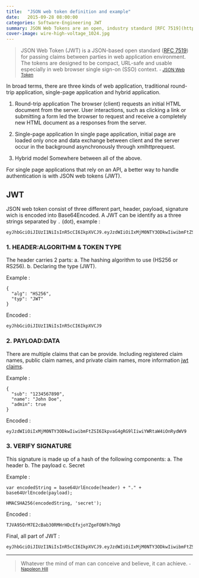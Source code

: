 ```yaml
---
title:  "JSON web token definition and example"
date:   2015-09-28 08:00:00
categories: Software-Engineering JWT
summary: JSON Web Tokens are an open, industry standard [RFC 7519](https://tools.ietf.org/html/rfc7519) method for representing claims securely between two parties.
cover-image: wire-high-voltage_1024.jpg
---
```


> JSON Web Token (JWT) is a JSON-based open standard ([RFC 7519](https://tools.ietf.org/html/rfc7519)) for passing claims between parties in web application environment. The tokens are designed to be compact, URL-safe and usable especially in web browser single sign-on (SSO) context.
> <small>- [JSON Web Token](https://en.wikipedia.org/wiki/JSON_Web_Token)</small>

In broad terms, there are three kinds of web application, traditional round-trip application, single-page application
and hybrid application.

1. Round-trip application
The browser (client) requests an initial HTML document from the server. User interactions, such as clicking a link or 
submitting a form led the browser to request and receive a completely new HTML document as a responses from the server. 

2. Single-page application
In single page application, initial page are loaded only once and data exchange between client and the server 
occur in the background asynchronously through xmlhttprequest.

3. Hybrid model
Somewhere between all of the above.

For single page applications that rely on an API, a better way to handle authentication is with JSON web tokens (JWT).

## JWT
JSON web token consist of three different part, header, payload, signature wich is encoded into Base64Encoded.
A JWT can be identify as a three strings separated by `.` (dot), example :

    eyJhbGciOiJIUzI1NiIsInR5cCI6IkpXVCJ9.eyJzdWIiOiIxMjM0NTY3ODkwIiwibmFtZSI6IkpvaG4gRG9lIiwiYWRtaW4iOnRydWV9.TJVA95OrM7E2cBab30RMHrHDcEfxjoYZgeFONFh7HgQ

### 1. HEADER:ALGORITHM & TOKEN TYPE

The header carries 2 parts:
a. The hashing algorithm to use (HS256 or RS256).
b. Declaring the type (JWT).
    
Example : 

    {
      "alg": "HS256",
      "typ": "JWT"
    }
    
Encoded :

    eyJhbGciOiJIUzI1NiIsInR5cCI6IkpXVCJ9

### 2. PAYLOAD:DATA
There are multiple claims that can be provide. Including registered claim names, public claim names, and private claim 
names, more information [jwt claims](http://self-issued.info/docs/draft-ietf-oauth-json-web-token.html#RegisteredClaimName).

Example : 

    {
      "sub": "1234567890",
      "name": "John Doe",
      "admin": true
    }
    
Encoded :

    eyJzdWIiOiIxMjM0NTY3ODkwIiwibmFtZSI6IkpvaG4gRG9lIiwiYWRtaW4iOnRydWV9

### 3. VERIFY SIGNATURE
This signature is made up of a hash of the following components:
a. The header
b. The payload
c. Secret

Example : 

    var encodedString = base64UrlEncode(header) + "." + base64UrlEncode(payload);
    
    HMACSHA256(encodedString, 'secret');
    
Encoded :

    TJVA95OrM7E2cBab30RMHrHDcEfxjoYZgeFONFh7HgQ

Final, all part of JWT :

    eyJhbGciOiJIUzI1NiIsInR5cCI6IkpXVCJ9.eyJzdWIiOiIxMjM0NTY3ODkwIiwibmFtZSI6IkpvaG4gRG9lIiwiYWRtaW4iOnRydWV9.TJVA95OrM7E2cBab30RMHrHDcEfxjoYZgeFONFh7HgQ


---
> Whatever the mind of man can conceive and believe, it can achieve. 
> <small>- [Napoleon Hill](http://www.brainyquote.com/quotes/quotes/n/napoleonhi392258.html)</small>

